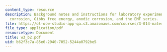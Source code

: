 ```yaml
---
content_type: resource
description: Background notes and instructions for laboratory experiments on electrochemical
  corrosion, Gibbs free energy, anodic corrosion, and the EMF series.
file: https://ol-ocw-studio-app-qa.s3.amazonaws.com/courses/3-014-materials-laboratory-fall-2006/b62f3c7a85e6294070525244a0792be5_w3_b2.pdf
file_type: application/pdf
resourcetype: Document
title: w3_b2.pdf
uid: b62f3c7a-85e6-2940-7052-5244a0792be5
---
```


